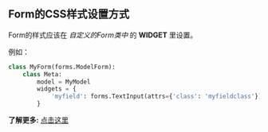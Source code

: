 ## Form的CSS样式设置方式

Form的样式应该在 *自定义的Form类中* 的 **WIDGET** 里设置。

例如：

``` python
class MyForm(forms.ModelForm):
    class Meta:
        model = MyModel
        widgets = {
            'myfield': forms.TextInput(attrs={'class': 'myfieldclass'}),
        }
```

**了解更多:** [点击这里](https://stackoverflow.com/questions/5827590/css-styling-in-django-forms)
